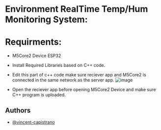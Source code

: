 # Environment RealTime Temp/Hum Monitoring System: 
# Requirments: 
- M5Core2 Device ESP32

- Install Required Libraries based on C++ code.

- Edit this part of c++ code make sure reciever app and M5Core2 is connected in the same network as the server app.
![image](https://github.com/user-attachments/assets/49689a85-a2df-4f3e-98d2-3400bcd22a33)

- Open the reciever app before opening M5Core2 Device and make sure C++ program is uploaded.
## Authors

- [@vincent-capistrano](https://www.github.com/vincent-capistrano)
